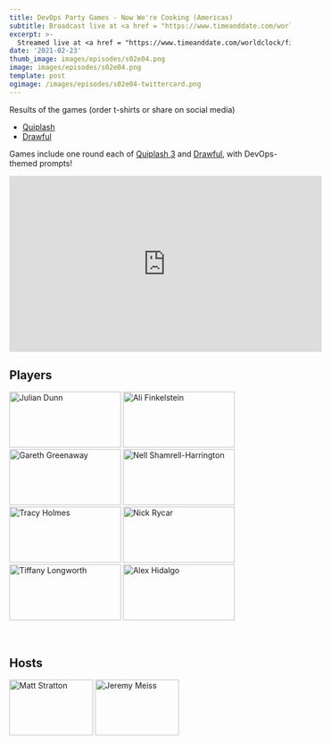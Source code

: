```yaml
---
title: DevOps Party Games - Now We're Cooking (Americas)
subtitle: Broadcast live at <a href = "https://www.timeanddate.com/worldclock/fixedtime.html?msg=DevOps+Party+Games+S02E04&iso=20210223T20&p1=64" target = "_blank">Tuesday 23 February 8PM US CT</a> 
excerpt: >-
  Streamed live at <a href = "https://www.timeanddate.com/worldclock/fixedtime.html?msg=DevOps+Party+Games+S02E04&iso=20210223T20&p1=64" target = "_blank">20:00 UTC-6</a><br> on Tuesday 23 February
date: '2021-02-23'
thumb_image: images/episodes/s02e04.png
image: images/episodes/s02e04.png
template: post
ogimage: /images/episodes/s02e04-twittercard.png
---
```

Results of the games (order t-shirts or share on social media)

- [Quiplash](https://games.jackbox.tv/artifact/quiplash3Game/fc99cc90de69f07491333cf839d82b79/)
- [Drawful](https://games.jackbox.tv/artifact/DrawfulGame/d0e96f910c4a2f1e7e3ec67d1fb90eae/)

Games include one round each of [Quiplash 3](https://www.jackboxgames.com/quiplash-three/) and [Drawful](https://www.jackboxgames.com/drawful-two/), with DevOps-themed prompts!

<iframe width="560" height="315" src="https://www.youtube.com/embed/TNO3tvxQJJ0" frameborder="0" allow="accelerometer; autoplay; clipboard-write; encrypted-media; gyroscope; picture-in-picture" allowfullscreen></iframe>

## Players

<a href = "https://twitter.com/julian_dunn" class = "player-episode-page" target = "_blank"><img src = "/images/players/julian-dunn.png" alt="Julian Dunn" width="200" height="100" class = "player-episode-page"></a>
<a href = "https://twitter.com/endingwithali" class = "player-episode-page" target = "_blank"><img src = "/images/players/ali-finkelstein.png" alt="Ali Finkelstein" width="200" height="100" class = "player-episode-page"></a>
<a href = "https://twitter.com/garethgreenaway" class = "player-episode-page" target = "_blank"><img src = "/images/players/gareth-greenaway.png" alt="Gareth Greenaway" width="200" height="100" class = "player-episode-page"></a>
<a href = "https://twitter.com/nellshamrell" class = "player-episode-page" target = "_blank"><img src = "/images/players/nell-shamrell-harrington.png" alt="Nell Shamrell-Harrington" width="200" height="100" class = "player-episode-page"></a>
<a href = "https://twitter.com/tracypholmes" class = "player-episode-page" target = "_blank"><img src = "/images/players/tracy-holmes.png" alt="Tracy Holmes" width="200" height="100" class = "player-episode-page"></a>
<a href = "https://twitter.com/rycar" class = "player-episode-page" target = "_blank"><img src = "/images/players/nick-rycar.png" alt="Nick Rycar" width="200" height="100" class = "player-episode-page"></a>
<a href = "https://twitter.com/thelongshanx" class = "player-episode-page" target = "_blank"><img src = "/images/players/tiffany-longworth.png" alt="Tiffany Longworth" width="200" height="100" class = "player-episode-page"></a>
<a href = "https://twitter.com/ahidalgosre" class = "player-episode-page" target = "_blank"><img src = "/images/players/alex-hidalgo.png" alt="Alex Hidalgo" width="200" height="100" class = "player-episode-page"></a>

<br clear = "all">

## Hosts
<a href = "https://twitter.com/mattstratton" class = "player-episode-page"><img src = "/images/hosts/matty2.png" alt="Matt Stratton" width="150" height="100" class = "player-episode-page"></a>
<a href = "https://twitter.com/iamjerdog" class = "player-episode-page"><img src = "/images/hosts/jeremy-meiss.png" alt="Jeremy Meiss" width="150" height="100" class = "player-episode-page"></a>
